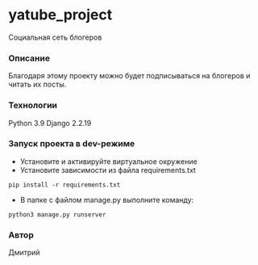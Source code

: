 # yatube_project
Социальная сеть блогеров 
### Описание
Благодаря этому проекту можно будет подписываться на блогеров и читать их посты.
### Технологии
Python 3.9
Django 2.2.19
### Запуск проекта в dev-режиме
- Установите и активируйте виртуальное окружение
- Установите зависимости из файла requirements.txt
```
pip install -r requirements.txt
``` 
- В папке с файлом manage.py выполните команду:
```
python3 manage.py runserver
```
### Автор
Дмитрий